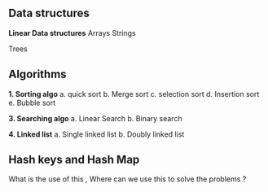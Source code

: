 ## Data structures 
**Linear Data structures**
Arrays 
Strings 

Trees 

## Algorithms 

**1. Sorting algo**
   a. quick sort
   b. Merge sort
   c. selection sort
   d. Insertion sort 
   e. Bubble sort 
   
**3. Searching algo**
   a. Linear Search 
   b. Binary search 
   
**4. Linked list**
   a. Single linked list
   b. Doubly linked list 

## Hash keys and Hash Map 
What is the use of this , Where can we use this to solve the problems ? 
